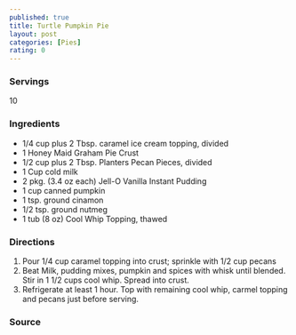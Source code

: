 ```yaml
---
published: true
title: Turtle Pumpkin Pie
layout: post
categories: [Pies]
rating: 0
---
```

### Servings
10

### Ingredients
- 1/4 cup plus 2 Tbsp. caramel ice cream topping, divided 
- 1 Honey Maid Graham Pie Crust
- 1/2 cup plus 2 Tbsp.  Planters Pecan Pieces, divided 
- 1 Cup cold milk
- 2 pkg.  (3.4 oz each) Jell-O Vanilla Instant Pudding
- 1 cup canned pumpkin
- 1 tsp. ground cinamon
- 1/2 tsp. ground nutmeg
- 1 tub (8 oz) Cool Whip Topping, thawed

### Directions
1. Pour 1/4 cup caramel topping into crust; sprinkle with 1/2 cup pecans
2. Beat Milk, pudding mixes, pumpkin and spices with whisk until blended.  Stir in 1 1/2 cups cool whip.  Spread into crust.
3. Refrigerate at least 1 hour.  Top with remaining cool whip, carmel topping and pecans just before serving.

### Source

